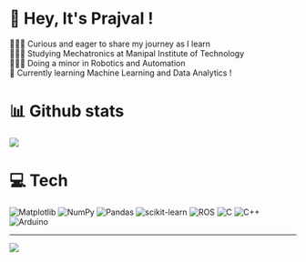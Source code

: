 # 💫 Hey, It's Prajval !
👩🏻‍💻 Curious and eager to share my journey as I learn <br>👩🏻‍🎓 Studying Mechatronics at Manipal Institute of Technology<br>👩🏻‍💻 Doing a minor in Robotics and Automation<br>💭 Currently learning Machine Learning and Data Analytics !<br>

# 📊 Github stats 
![](https://github-readme-stats.vercel.app/api?username=Prajval-MV&theme=tokyonight&hide_border=false&include_all_commits=true&count_private=false)<br/>
# 💻 Tech
![Matplotlib](https://img.shields.io/badge/Matplotlib-%23ffffff.svg?style=for-the-badge&logo=Matplotlib&logoColor=black) ![NumPy](https://img.shields.io/badge/numpy-%23013243.svg?style=for-the-badge&logo=numpy&logoColor=white) ![Pandas](https://img.shields.io/badge/pandas-%23150458.svg?style=for-the-badge&logo=pandas&logoColor=white) ![scikit-learn](https://img.shields.io/badge/scikit--learn-%23F7931E.svg?style=for-the-badge&logo=scikit-learn&logoColor=white) ![ROS](https://img.shields.io/badge/ros-%230A0FF9.svg?style=for-the-badge&logo=ros&logoColor=white) ![C](https://img.shields.io/badge/c-%2300599C.svg?style=for-the-badge&logo=c&logoColor=white) ![C++](https://img.shields.io/badge/c++-%2300599C.svg?style=for-the-badge&logo=c%2B%2B&logoColor=white) ![Arduino](https://img.shields.io/badge/-Arduino-00979D?style=for-the-badge&logo=Arduino&logoColor=white)



---
[![](https://visitcount.itsvg.in/api?id=Prajval-MV&icon=0&color=0)](https://visitcount.itsvg.in)

<!-- Proudly created with GPRM ( https://gprm.itsvg.in ) -->
